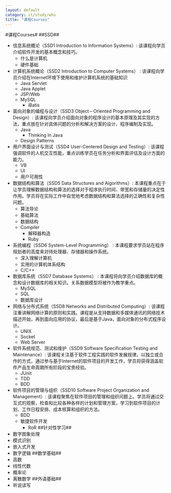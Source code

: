 ```yaml
---
layout: default
category: it/study/whu
title: "课程Courses"
---
```


#课程Courses#
##SSD##
* 信息系统概论（SSD1 Introduction to Information Systems）: 该课程向学员介绍软件开发的基本概念和技巧。 
  * 什么是计算机
  * 硬件基础
* 计算机系统概论（SSD2 Introduction to Computer Systems） : 该课程向学员介绍在Internet环境下使用和维护计算机系统的基础知识 
  * Java Servlet
  * Java Applet
  * JSP/Web
  * MySQL
    * iBatis
* 面向对象的编程与设计（SSD3 Object－Oriented Programming and Design）: 该课程向学员介绍面向对象的程序设计的基本原理及其实现的方法，重点放在针对具体问题的分析和解决方案的设计、程序编制及实现。 
  * Java
    * Thinking In Java
  * Design Patterns
* 用户界面设计与测试（SSD4 User-Centered Design and Testing）: 该课程强调软件的人机交互性能，重点训练学员在任务分析和界面评估及设计方面的能力。 
  * VB
  * UI
  * 用户可用性
* 数据结构和算法（SSD5 Data Structures and Algorithms）: 本课程重点在于让学员理解数据结构和算法的选择对于程序执行时间、带宽和存储量的决定性作用。学员将在实际工作中自觉地考虑数据结构和算法选择的正确性和复杂性问题。 
  * 算法导论
  * 基础算法
  * 数据结构
  * Compiler
    * 解释器构造
    * Ruby
* 系统编程（SSD6 System-Level Programming） : 本课程要求学员站在程序规划者的高度来对待处理器、存储器和操作系统。 
  * 深入理解计算机
  * 实用的计算机体系结构
  * C/C++
* 数据库系统（SSD7 Database Systems） : 本课程将向学员介绍数据库的概念和设计数据库的相关知识。关系数据模型将被作为教学重点。 
  * MySQL
  * SQL
  * 数据库设计
* 网络与分布式系统（SSD8 Networks and Distributed Computing）: 该课程注重讲解网络计算的原则和实践。课程是从支持数据和多媒体通讯的网络技术描述开始，再到面向应用的协议，最后是基于Java，面向对象的分布式程序设计。 
  * UNIX
  * Socket
  * Web Server
* 软件系统规范、测试和维护（SSD9 Software Specification Testing and Maintenance）: 该课程关注基于软件工程实践的软件发展规律。以独立或合作的方式，通过参与基于Internet的软件项目的开发工作，学员将获得涵盖软件产品生命周期所有阶段的宝贵经验。 
  * JUnit
  * TDD
  * BDD
* 软件项目的管理与组织（SSD10 Software Project Organization and Management）: 该课程聚焦在软件项目的管理和组织问题上。学员将通过交互式的观察，检查和比较各种各样的计划和管理方案，学习到软件项目的计划、工作日程安排、成本核算和组织的方法。  
  * BDD
  * 敏捷软件开发
    * RoR
##针对性学习##
* 数字图象处理
* 模式识别
* 嵌入式开发
* 数字逻辑
##数学基础##
* 高数
* 线性代数
* 概率论
* 离散数学
##外语基础##
* 听说读写
